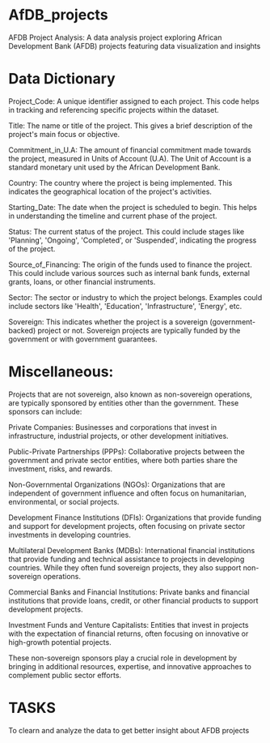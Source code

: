 # AfDB_projects
AFDB Project Analysis: A data analysis project exploring African Development Bank (AFDB) projects featuring data visualization and insights 


# Data Dictionary
Project_Code: A unique identifier assigned to each project. This code helps in tracking and referencing specific projects within the dataset.

Title: The name or title of the project. This gives a brief description of the project's main focus or objective.

Commitment_in_U.A: The amount of financial commitment made towards the project, measured in Units of Account (U.A). The Unit of Account is a standard monetary unit used by the African Development Bank.

Country: The country where the project is being implemented. This indicates the geographical location of the project's activities.

Starting_Date: The date when the project is scheduled to begin. This helps in understanding the timeline and current phase of the project.

Status: The current status of the project. This could include stages like 'Planning', 'Ongoing', 'Completed', or 'Suspended', indicating the progress of the project.

Source_of_Financing: The origin of the funds used to finance the project. This could include various sources such as internal bank funds, external grants, loans, or other financial instruments.

Sector: The sector or industry to which the project belongs. Examples could include sectors like 'Health', 'Education', 'Infrastructure', 'Energy', etc.

Sovereign: This indicates whether the project is a sovereign (government-backed) project or not. Sovereign projects are typically funded by the government or with government guarantees.

# Miscellaneous:

Projects that are not sovereign, also known as non-sovereign operations, are typically sponsored by entities other than the government. These sponsors can include:

Private Companies: Businesses and corporations that invest in infrastructure, industrial projects, or other development initiatives.

Public-Private Partnerships (PPPs): Collaborative projects between the government and private sector entities, where both parties share the investment, risks, and rewards.

Non-Governmental Organizations (NGOs): Organizations that are independent of government influence and often focus on humanitarian, environmental, or social projects.

Development Finance Institutions (DFIs): Organizations that provide funding and support for development projects, often focusing on private sector investments in developing countries.

Multilateral Development Banks (MDBs): International financial institutions that provide funding and technical assistance to projects in developing countries. While they often fund sovereign projects, they also support non-sovereign operations.

Commercial Banks and Financial Institutions: Private banks and financial institutions that provide loans, credit, or other financial products to support development projects.

Investment Funds and Venture Capitalists: Entities that invest in projects with the expectation of financial returns, often focusing on innovative or high-growth potential projects.

These non-sovereign sponsors play a crucial role in development by bringing in additional resources, expertise, and innovative approaches to complement public sector efforts.

# TASKS
To clearn and analyze the data to get better insight about AFDB projects
